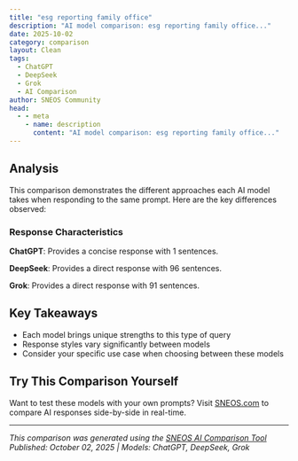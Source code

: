 ```yaml
---
title: "esg reporting family office"
description: "AI model comparison: esg reporting family office..."
date: 2025-10-02
category: comparison
layout: Clean
tags:
  - ChatGPT
  - DeepSeek
  - Grok
  - AI Comparison
author: SNEOS Community
head:
  - - meta
    - name: description
      content: "AI model comparison: esg reporting family office..."
---
```


<ChatComparison
  title="esg reporting family office"
  prompt="esg reporting family office"
  :responses='{
    "ChatGPT": "ESG reporting for family offices has become increasingly important as wealth holders seek to align their investments with environmental, social, and governance (ESG) principles. Family offices, which manage the wealth and investments of high-net-worth individuals or families, often look to ESG criteria to ensure their investments are responsible and reflect their values. Here&#39;s an overview of ESG reporting as it pertains to family offices:\n\n### Key Components of ESG Reporting\n\n1. **Environmental**:\n   - Focuses on how investments affect the natural environment.\n   - Key metrics might include carbon emissions, water usage, waste management, and sustainability initiatives.\n   - Family offices may invest in renewable energy, sustainable agriculture, or green technologies.\n\n2. **Social**:\n   - Addresses the impact of investments on society and communities.\n   - Metrics include labor practices, community engagement, human rights, and philanthropy.\n   - Family offices often support social causes or businesses that have a positive societal impact.\n\n3. **Governance**:\n   - Relates to the leadership, ethics, and transparency of an organization.\n   - Key metrics include board diversity, executive pay, audit practices, and shareholder rights.\n   - Family offices may prefer investments in companies with strong governance policies to mitigate risks.\n\n### Importance of ESG Reporting\n\n- **Reputation Management**: Aligning with ESG principles can enhance a family office&#39;s reputation and ensure that investments are socially responsible.\n- **Investment Performance**: Research has shown that companies that prioritize ESG factors can often achieve better long-term financial performance.\n- **Regulatory Compliance**: As ESG regulations increase, family offices need to stay ahead to ensure their investments meet legal requirements.\n- **Legacy and Values**: Many family offices focus on preserving values across generations, and ESG reporting can help ensure that investments align with the family&#39;s mission.\n\n### ESG Reporting Frameworks\n\nFamily offices may choose to report their ESG performance using various frameworks, such as:\n\n1. **Global Reporting Initiative (GRI)**: Provides a comprehensive framework for sustainability reporting.\n2. **Sustainability Accounting Standards Board (SASB)**: Offers industry-specific standards for ESG reporting.\n3. **Task Force on Climate-related Financial Disclosures (TCFD)**: Focuses on climate-related risks and opportunities.\n4. **UN Sustainable Development Goals (SDGs)**: Helps align investments with global goals for sustainable development.\n\n### Challenges in ESG Reporting\n\n- **Data Availability**: Collecting reliable ESG data can be difficult, especially when dealing with private companies or investments.\n- **Lack of Standardization**: Different frameworks and metrics can create confusion and inconsistency in reporting.\n- **Evaluating Impact**: Measuring the actual impact of ESG initiatives can be complex and subjective.\n\n### Best Practices for Family Offices\n\n1. **Establish Clear ESG Goals**: Define what ESG means for the family and set specific, measurable goals.\n2. **Use Established Frameworks**: Adopt recognized ESG reporting frameworks for consistency and accountability.\n3. **Engage Stakeholders**: Involve family members and relevant stakeholders in the ESG strategy.\n4. **Regular Reporting**: Implement a regular reporting schedule to track progress against ESG goals.\n5. **Invest in Education**: Stay informed about ESG trends and regulations to make informed investment decisions.\n\n### Conclusion\n\nESG reporting is becoming a crucial aspect of investment strategy for family offices. By focusing on environmental, social, and governance issues, family offices can not only achieve their financial objectives but also adhere to their values and make a positive impact on society. As the demand for transparency and accountability continues to grow, adopting robust ESG reporting practices will be essential for family offices looking to navigate the evolving investment landscape.",
    "DeepSeek": "Of course. This is a highly relevant and growing topic in the family office world. Here\u2019s a comprehensive guide to ESG reporting for family offices, covering the \u0022why,\u0022 \u0022what,\u0022 \u0022how,\u0022 and the unique challenges involved.\n\n### Executive Summary\n\nESG (Environmental, Social, and Governance) reporting for a family office is the process of measuring, managing, and communicating the sustainability and ethical impact of its investment portfolio and its own internal operations. It\u0027s no longer a niche interest but a core component of modern wealth management, driven by a desire for legacy, risk mitigation, and performance.\n\n---\n\n### 1. Why is ESG Reporting Important for Family Offices?\n\nThe drivers are distinct from those of public corporations:\n\n*   **Alignment with Family Values:** For many families, wealth is a tool for positive impact. ESG reporting provides a tangible way to ensure their capital is aligned with their values across generations.\n*   **Risk Management:** ESG factors (e.g., climate risk, labor practices, board diversity) are significant financial risks. Proactive reporting helps identify and mitigate these risks before they impact the portfolio.\n*   **Attracting \u0026 Retaining Talent:** The next generation (NextGen) and top-tier investment professionals are increasingly motivated by purpose-driven work and investments. A robust ESG framework is a key differentiator.\n*   **Enhanced Due Diligence:** ESG analysis provides a deeper, forward-looking view of an investment\u0027s long-term viability, uncovering risks and opportunities not captured by traditional financial analysis.\n*   **Stakeholder Communication:** It offers a structured way to report to family members, beneficiaries, and sometimes external stakeholders about how the family\u0027s wealth is being stewarded.\n*   **Regulatory Preparedness:** While currently less burdensome than for public companies, ESG regulations are expanding. Building reporting capabilities now future-proofs the office.\n\n---\n\n### 2. What to Report On: Key Components\n\nA family office\u0027s ESG report typically has two pillars:\n\n#### **Pillar A: The Investment Portfolio**\n\nThis is the primary focus. Reporting can be broken down by asset class:\n\n*   **Public Equities \u0026 Bonds:**\n    *   **Carbon Footprint:** Portfolio carbon emissions (Scope 1, 2, and eventually 3).\n    *   **ESG Ratings \u0026 Scores:** Aggregated scores from providers like MSCI, Sustainalytics, or Refinitiv.\n    *   **Thematic Alignment:** % of portfolio aligned with themes like clean energy, gender diversity, or sustainable agriculture.\n    *   **Voting \u0026 Engagement:** Record of proxy voting on ESG issues and engagement with company management.\n\n*   **Private Equity \u0026 Venture Capital:**\n    *   **GP Due Diligence:** ESG policies of the General Partners (GPs) you invest with.\n    *   **Impact Metrics:** For impact-focused funds, metrics specific to their strategy (e.g., tons of CO2 reduced, patients treated, jobs created in underserved communities).\n    *   **ESG Integration:** How GPs incorporate ESG into their investment and value-creation processes.\n\n*   **Real Estate \u0026 Real Assets:**\n    *   **Energy Efficiency:** ENERGY STAR scores, GRESB (global ESG benchmark for real assets) participation and ranking.\n    *   **Green Building Certifications:** % of properties with LEED, BREEAM, or similar certifications.\n    *   **Water \u0026 Waste Data:** Consumption and diversion metrics.\n\n*   **Direct Investments \u0026 Operating Businesses:**\n    *   Full operational ESG data, similar to what a standalone company would report.\n\n#### **Pillar B: The Family Office Operations**\n\nThis covers the office\u0027s own footprint and governance.\n*   **Environmental:** Office energy use, business travel emissions, waste management, and supplier policies.\n*   **Social:** Employee diversity, equity, and inclusion (DEI) data, pay equity, benefits, and community engagement.\n*   **Governance:** Family office ESG policy, investment committee charter (including ESG oversight), confidentiality, and conflict-of-interest policies.\n\n---\n\n### 3. How to Implement an ESG Reporting Framework: A Step-by-Step Guide\n\n1.  **Define the \u0022Why\u0022 and Set Goals:**\n    *   Hold a family meeting to clarify the motivations. Is it about risk, values, impact, or all three?\n    *   Set clear, measurable goals (e.g., \u0022Reduce the portfolio\u0027s weighted average carbon intensity by 20% in 5 years\u0022).\n\n2.  **Develop an Internal ESG Policy:**\n    *   Draft a formal policy stating the family\u0027s commitment to ESG, the key areas of focus, and how it will be integrated into the investment process.\n\n3.  **Conduct a Baseline Assessment:**\n    *   \u0022Take the temperature\u0022 of the current portfolio. Use data providers or internal analysis to get an initial ESG score and identify hotspots.\n\n4.  **Choose a Reporting Framework:**\n    *   You don\u0027t need to reinvent the wheel. Leverage established frameworks:\n        *   **SASB (now part of the IFRS Foundation):** Excellent for industry-specific, financially material ESG disclosures. Ideal for portfolio reporting.\n        *   **GRI (Global Reporting Initiative):** Broader, focusing on an organization\u0027s impact on the economy, environment, and society. Good for the office\u0027s own operations.\n        *   **TFCD (Task Force on Climate-related Financial Disclosures):** Specifically for climate-related risks and opportunities. Becoming a regulatory standard.\n        *   **IRIS\u002B (from the GIIN):** The leading standard for impact investing.\n    *   **For most family offices, starting with a simplified SASB/TCFD hybrid approach is a practical choice.**\n\n5.  **Select Tools and Data Providers:**\n    *   **All-in-One Platforms:** Tools like **Clarity AI**, **Ethos ESG**, or **MSCI ESG Manager** can aggregate portfolio-level ESG data across public and some private assets.\n    *   **Specialist Data Providers:** Sustainalytics, Refinitiv, Moody\u0027s ESG.\n    *   **Spreadsheets:** A viable starting point for smaller, less complex portfolios.\n\n6.  **Engage with Investment Managers (GPs):**\n    *   Question them on their ESG processes during due diligence.\n    *   Request specific ESG data in their capital calls and quarterly reports.\n    *   Your leverage as a Limited Partner (LP) is a powerful tool for driving change.\n\n7.  **Collect, Analyze, and Report:**\n    *   Aggregate the data, analyze it against your goals, and create an annual or bi-annual ESG report for the family.\n\n---\n\n### 4. Unique Challenges for Family Offices\n\n*   **Data Availability \u0026 Quality:** Data for private assets (PE, VC, direct deals) is notoriously difficult to obtain and standardize.\n*   **Resource Constraints:** Most family offices are lean. Implementing an ESG program requires dedicated time and expertise that may not be available in-house.\n*   **\u0022Greenwashing\u0022 Accusations:** There is a risk of being perceived as superficial. Transparency and a focus on material, evidence-based metrics are crucial.\n*   **Defining \u0022Materiality\u0022:** Is an ESG issue material because it affects financial returns, or because it conflicts with family values? Family offices must navigate this dual materiality.\n*   **Cost:** ESG data subscriptions and consultants can be expensive.\n\n### 5. Getting Started: Practical First Steps\n\n1.  **Start Small:** Don\u0027t try to report on everything at once. Pick one asset class (e.g., public equities) or one theme (e.g., climate) and build from there.\n2.  **Leverage Your Network:** Talk to other family offices, your private bank, or your custodian. Many have established ESG working groups and resources.\n3.  **Consider a Consultant:** For the initial setup, an ESG consultant who specializes in family offices can be invaluable in navigating frameworks, data, and strategy.\n4.  **Focus on Engagement over Divestment:** Initially, it\u0027s more powerful to use your voice as a shareholder to encourage positive change in companies you own than to simply sell them.\n\nIn conclusion, ESG reporting for a family office is a strategic journey, not a one-off project. It is a powerful tool for aligning capital with conscience, managing risk, and building a resilient and meaningful legacy for generations to come.",
    "Grok": "ESG (Environmental, Social, and Governance) reporting is becoming increasingly important for family offices as they manage wealth and investments for high-net-worth families. Family offices are private wealth management entities that oversee the financial, investment, and personal affairs of affluent families. Integrating ESG considerations into their strategies and reporting processes aligns with growing societal expectations, regulatory requirements, and the desire to create long-term, sustainable value.\n\nBelow, I\u2019ll outline what ESG reporting entails for family offices, why it matters, and how they can implement it effectively.\n\n---\n\n### **What is ESG Reporting for Family Offices?**\nESG reporting involves tracking, measuring, and disclosing a family office\u0027s performance and impact in three key areas:\n- **Environmental (E):** Impact on the environment, including carbon footprint, energy usage, waste management, and investments in sustainable businesses or green technologies.\n- **Social (S):** Focus on social responsibility, such as diversity, equity, and inclusion (DEI), employee well-being, community engagement, and philanthropy.\n- **Governance (G):** Ethical business practices, transparency, board structure, risk management, and alignment with family values or mission statements.\n\nFor family offices, ESG reporting is typically tied to their investment portfolios, operations, and alignment with the family\u2019s values or legacy goals. It serves as a tool to communicate their commitment to sustainability and responsible stewardship to stakeholders, including family members, investors, regulators, and the public.\n\n---\n\n### **Why is ESG Reporting Important for Family Offices?**\n\n1. **Regulatory and Market Pressure:**\n   - Governments and financial regulators worldwide are introducing stricter ESG disclosure requirements (e.g., the EU\u2019s Sustainable Finance Disclosure Regulation (SFDR) or the SEC\u2019s climate disclosure rules in the U.S.).\n   - Investors, including family offices managing significant assets, are expected to report on how ESG factors are integrated into their decision-making processes.\n\n2. **Alignment with Family Values:**\n   - Many families want their wealth to reflect their principles, such as environmental stewardship, social justice, or ethical governance. ESG reporting provides a framework to demonstrate this alignment.\n\n3. **Risk Management:**\n   - Incorporating ESG factors helps identify and mitigate risks (e.g., regulatory fines, reputational damage, or stranded assets in unsustainable industries) that could impact long-term returns.\n\n4. **Attracting and Retaining Talent:**\n   - Younger generations (e.g., Millennials and Gen Z), who are often the next stewards of family wealth, prioritize sustainability and purpose-driven investing. Transparent ESG reporting can engage and empower them.\n\n5. **Impact Investing and Performance:**\n   - ESG-focused investments are increasingly linked to strong financial performance as sustainable businesses often outperform less responsible counterparts over the long term.\n\n---\n\n### **Challenges of ESG Reporting for Family Offices**\n- **Lack of Standardization:** ESG reporting frameworks and metrics vary globally (e.g., GRI, SASB, TCFD), making it difficult to choose the right approach.\n- **Data Collection:** Gathering accurate and consistent data, especially for private investments or diverse portfolios, can be resource-intensive.\n- **Resource Constraints:** Unlike large corporations, many family offices have smaller teams and may lack the expertise or budget to implement robust ESG programs.\n- **Balancing Profit and Purpose:** Some family offices struggle to reconcile financial goals with ESG priorities, especially if short-term returns conflict with long-term sustainability objectives.\n\n---\n\n### **How Family Offices Can Implement ESG Reporting**\n\n1. **Define ESG Goals and Strategy:**\n   - Start by engaging family members to define what ESG means to them. Is the focus on climate change, social equity, or ethical governance?\n   - Align ESG goals with the family\u2019s mission, values, and long-term vision for wealth preservation.\n   - Establish clear policies for integrating ESG into investment decisions (e.g., exclusion of certain industries like fossil fuels, or positive screening for renewable energy).\n\n2. **Choose an ESG Reporting Framework:**\n   - Select a framework that suits the family office\u2019s size, geographic focus, and objectives. Common frameworks include:\n     - **Global Reporting Initiative (GRI):** Broad sustainability reporting standards.\n     - **Sustainability Accounting Standards Board (SASB):** Industry-specific metrics.\n     - **Task Force on Climate-Related Financial Disclosures (TCFD):** Focus on climate risks and opportunities.\n     - **UN Principles for Responsible Investment (PRI):** Guidelines for incorporating ESG into investment practices.\n   - For smaller family offices, starting with a simplified approach (e.g., focusing on a few key metrics) may be more practical.\n\n3. **Integrate ESG into Investment Processes:**\n   - Conduct ESG due diligence before making investments (e.g., assessing a company\u2019s carbon emissions or labor practices).\n   - Use ESG scoring tools or third-party data providers (e.g., MSCI, Sustainalytics) to evaluate portfolio holdings.\n   - Engage with fund managers or companies to encourage better ESG practices (active ownership).\n\n4. **Measure and Monitor Performance:**\n   - Track key performance indicators (KPIs) such as greenhouse gas emissions, diversity in investment teams, or percentage of assets in sustainable funds.\n   - Use technology or specialized software (e.g., Novata, Measurabl) to streamline data collection and reporting.\n   - Benchmark performance against peers or industry standards to identify areas for improvement.\n\n5. **Report and Communicate:**\n   - Prepare an annual ESG report or integrate ESG disclosures into existing financial reports.\n   - Share results with family members, stakeholders, and external partners to build trust and accountability.\n   - Highlight both successes (e.g., impact investments) and challenges (e.g., areas needing improvement) to maintain transparency.\n\n6. **Leverage External Support:**\n   - Hire ESG consultants or advisors to build capacity and expertise.\n   - Partner with industry associations (e.g., Family Office Exchange or Global Impact Investing Network) to access resources and best practices.\n\n7. **Engage the Next Generation:**\n   - Involve younger family members in ESG initiatives to ensure buy-in and continuity.\n   - Educate them on sustainable investing and the importance of ESG reporting.\n\n---\n\n### **Examples of ESG Focus Areas for Family Offices**\n- **Environmental:** Investing in renewable energy, reducing the office\u2019s carbon footprint, or supporting conservation projects through philanthropy.\n- **Social:** Promoting DEI in hiring and investments, funding education or healthcare initiatives, or supporting local communities.\n- **Governance:** Ensuring transparency in decision-making, avoiding conflicts of interest, and adhering to ethical investment policies.\n\n---\n\n### **Conclusion**\nESG reporting is no longer optional for family offices; it\u2019s a critical component of responsible wealth management in today\u2019s world. By embedding ESG principles into their operations and investments, family offices can protect and grow wealth while contributing positively to society and the environment. Starting with a clear strategy, leveraging frameworks and tools, and engaging family members are essential steps to effective ESG reporting.\n\nIf you\u2019re looking for specific tools, frameworks, or case studies to implement ESG reporting in a family office, or if you\u2019d like guidance on a particular region or regulation, let me know!"
  }'
  published-date="10:31"
/>

## Analysis

This comparison demonstrates the different approaches each AI model takes when responding to the same prompt. Here are the key differences observed:

### Response Characteristics

**ChatGPT**: Provides a concise response with 1 sentences. 

**DeepSeek**: Provides a direct response with 96 sentences. 

**Grok**: Provides a direct response with 91 sentences. 

## Key Takeaways

- Each model brings unique strengths to this type of query
- Response styles vary significantly between models
- Consider your specific use case when choosing between these models

## Try This Comparison Yourself

Want to test these models with your own prompts? Visit [SNEOS.com](https://sneos.com) to compare AI responses side-by-side in real-time.

---

*This comparison was generated using the [SNEOS AI Comparison Tool](https://sneos.com)*
*Published: October 02, 2025 | Models: ChatGPT, DeepSeek, Grok*
